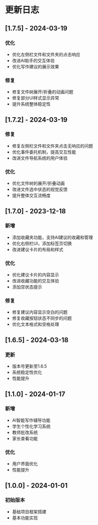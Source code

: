 # 更新日志

## [1.7.5] - 2024-03-19

### 优化
- 优化左侧栏文件和文件夹的点击响应
- 改进AI助手的交互体验
- 优化写作建议的展示效果

### 修复
- 修复文件树展开/折叠的动画问题
- 修复部分UI样式显示异常
- 提升系统整体稳定性

## [1.7.2] - 2024-03-19

### 修复
- 修复左侧栏文件和文件夹点击无响应的问题
- 优化事件委托机制，提高交互性能
- 改进文件导航系统的用户体验

### 优化
- 优化文件树的展开/折叠动画
- 改进文件选中状态的视觉反馈
- 提升整体交互流畅度

## [1.7.0] - 2023-12-18

### 新增
- 添加收藏夹功能，支持AI建议的收藏和管理
- 优化右侧栏UI，添加标签页切换
- 改进建议卡片的布局和样式

### 优化
- 优化建议卡片的内容显示
- 改进收藏功能的交互体验
- 添加空状态提示

### 修复
- 修复建议内容显示空白的问题
- 修复收藏按钮状态不同步的问题
- 优化文本格式和空格处理

## [1.6.5] - 2024-03-18

### 更新
- 版本号更新至1.6.5
- 系统稳定性优化
- 性能提升

## [1.1.0] - 2024-01-17

### 新增
- AI智能写作辅导功能
- 学生个性化学习系统
- 教师批改系统
- 家长查看功能

### 优化
- 用户界面优化
- 性能提升

## [1.0.0] - 2024-01-01

### 初始版本
- 基础项目框架搭建
- 基本功能实现 